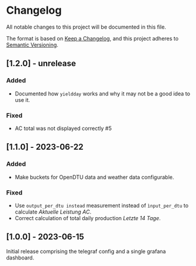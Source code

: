 # Changelog

All notable changes to this project will be documented in this file.

The format is based on [Keep a Changelog](https://keepachangelog.com/en/1.0.0/),
and this project adheres to [Semantic Versioning](https://semver.org/spec/v2.0.0.html).

## [1.2.0] - unrelease

### Added

- Documented how `yieldday` works and why it may not be a good idea to use it.

### Fixed

- AC total was not displayed correctly #5

## [1.1.0] - 2023-06-22

### Added

- Make buckets for OpenDTU data and weather data configurable.

### Fixed

- Use `output_per_dtu instead` measurement instead of `ìnput_per_dtu` to calculate *Aktuelle Leistung AC*.
- Correct calculation of total daily production *Letzte 14 Tage*.

## [1.0.0] - 2023-06-15

Initial release comprising the telegraf config and a single grafana dashboard.
